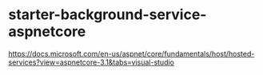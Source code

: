 # starter-background-service-aspnetcore
https://docs.microsoft.com/en-us/aspnet/core/fundamentals/host/hosted-services?view=aspnetcore-3.1&tabs=visual-studio